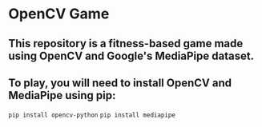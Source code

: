 # OpenCV Game
## This repository is a fitness-based game made using OpenCV and Google's MediaPipe dataset.
## To play, you will need to install OpenCV and MediaPipe using pip:
  `pip install opencv-python`
  `pip install mediapipe`
